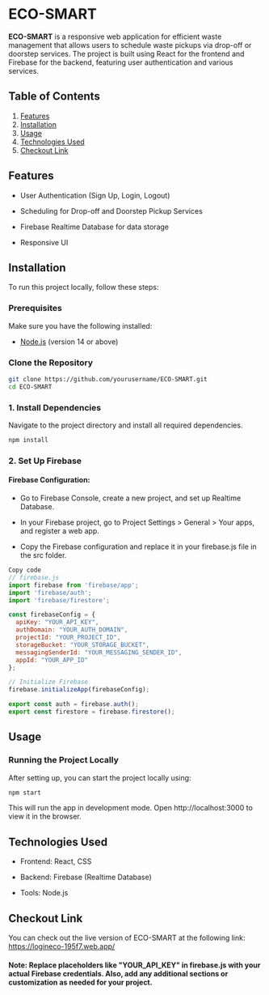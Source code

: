 # ECO-SMART
**ECO-SMART** is a responsive web application for efficient waste management that allows users to schedule waste pickups via drop-off or doorstep services. The project is built using React for the frontend and Firebase for the backend, featuring user authentication and various services.

## Table of Contents
1. [Features](#features)
2. [Installation](#installation)
3. [Usage](#usage)
4. [Technologies Used](#technologies-used)
5. [Checkout Link](#checkout-link)

## Features
+ User Authentication (Sign Up, Login, Logout)
- Scheduling for Drop-off and Doorstep Pickup Services
* Firebase Realtime Database for data storage
+ Responsive UI
  
## Installation
To run this project locally, follow these steps:

### Prerequisites
Make sure you have the following installed:

+ [Node.js](https://nodejs.org/en/download/prebuilt-installer/current) (version 14 or above)

### Clone the Repository
```bash
git clone https://github.com/yourusername/ECO-SMART.git
cd ECO-SMART
```

### 1. Install Dependencies
Navigate to the project directory and install all required dependencies.

```bash
npm install
```
### 2. Set Up Firebase
#### Firebase Configuration:

+ Go to Firebase Console, create a new project, and set up Realtime Database.
- In your Firebase project, go to Project Settings > General > Your apps, and register a web app.
* Copy the Firebase configuration and replace it in your firebase.js file in the src folder.
  
```javascript
Copy code
// firebase.js
import firebase from 'firebase/app';
import 'firebase/auth';
import 'firebase/firestore';

const firebaseConfig = {
  apiKey: "YOUR_API_KEY",
  authDomain: "YOUR_AUTH_DOMAIN",
  projectId: "YOUR_PROJECT_ID",
  storageBucket: "YOUR_STORAGE_BUCKET",
  messagingSenderId: "YOUR_MESSAGING_SENDER_ID",
  appId: "YOUR_APP_ID"
};

// Initialize Firebase
firebase.initializeApp(firebaseConfig);

export const auth = firebase.auth();
export const firestore = firebase.firestore();
```
## Usage
### Running the Project Locally
After setting up, you can start the project locally using:

```bash
npm start
```
This will run the app in development mode. Open http://localhost:3000 to view it in the browser.

## Technologies Used
+ Frontend: React, CSS
- Backend: Firebase (Realtime Database)
* Tools: Node.js

## Checkout Link
You can check out the live version of ECO-SMART at the following link: https://logineco-195f7.web.app/

#### Note: Replace placeholders like "YOUR_API_KEY" in firebase.js with your actual Firebase credentials. Also, add any additional sections or customization as needed for your project.

